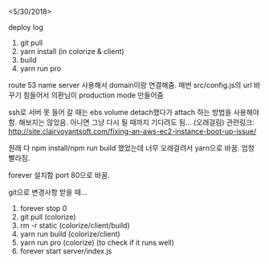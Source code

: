 <5/30/2018>

deploy log

1. git pull
2. yarn install (in colorize & client)
3. build
4. yarn run pro

route 53 name server 사용해서 domain이랑 연결해줌.
매번 src/config.js의 url 바꾸기 힘들어서 의환님이 production mode 만들어줌

ssh로 서버 못 들어 갈 때는 ebs volume detach했다가 attach 하는 방법을 사용해야함. 해보지는 않았음.
아니면 그냥 다시 될 때까지 기다려도 됨... (오래걸림)
  관련링크: http://site.clairvoyantsoft.com/fixing-an-aws-ec2-instance-boot-up-issue/

원래 다 npm install/npm run build 했었는데 너무 오래걸려서 yarn으로 바꿈. 엄청 빨라짐.

forever 설치함
port 80으로 바꿈.

git으로 변경사항 받을 때...
1. forever stop 0
2. git pull (colorize)
3. rm -r static (colorize/client/build)
4. yarn run build (colorize/client)
5. yarn run pro (colorize) (to check if it runs well)
6. forever start server/index.js